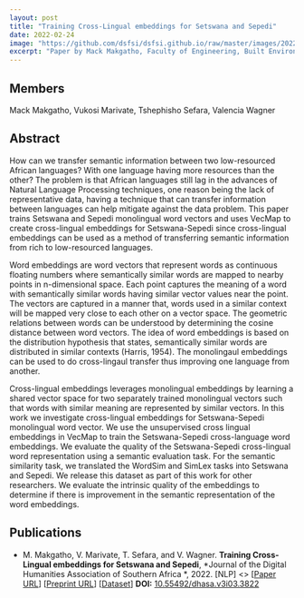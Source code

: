 ```yaml
---
layout: post
title: "Training Cross-Lingual embeddings for Setswana and Sepedi"
date: 2022-02-24
image: "https://github.com/dsfsi/dsfsi.github.io/raw/master/images/2022-02-24-Cross-Lingual-embeddings-Setswana-Sepedi.PNG"
excerpt: "Paper by Mack Makgatho, Faculty of Engineering, Built Environment and Information Technology University of Pretoria, Pretoria"
---
```

## Members
Mack Makgatho, Vukosi Marivate, Tshephisho Sefara, Valencia Wagner

## Abstract
How can we transfer semantic information between two low-resourced African languages? With one language having more resources than the other? The problem is that African languages still lag in the advances of Natural Language Processing techniques, one reason being the lack of representative data, having a technique that can transfer information between languages can help mitigate against the data problem. This paper trains Setswana and Sepedi monolingual word vectors and uses VecMap to create cross-lingual embeddings for Setswana-Sepedi since cross-lingual embeddings can be used as a method of transferring semantic information from rich to low-resourced languages.

Word embeddings are word vectors that represent words as continuous floating numbers where semantically similar words are mapped to nearby points in n-dimensional space. Each point captures the meaning of a word with semantically similar words having similar vector values near the point. The vectors are captured in a manner that, words used in a similar context will be mapped very close to each other on a vector space. The geometric relations between words can be understood by determining the cosine distance between word vectors. The idea of word embeddings is based on the distribution hypothesis that states, semantically similar words are distributed in similar contexts (Harris, 1954). The monolingaul embeddings can be used to do cross-lingaul transfer thus improving one language from another.

Cross-lingual embeddings leverages monolingual embeddings by learning a shared vector space for two separately trained monolingual vectors such that words with similar meaning are represented by similar vectors. In this work we investigate cross-lingual embeddings for Setswana-Sepedi monolingual word vector. We use the unsupervised cross lingual embeddings in VecMap to train the Setswana-Sepedi cross-language word embeddings. We evaluate the quality of the Setswana-Sepedi cross-lingual word representation using a semantic evaluation task. For the semantic similarity task, we translated the WordSim and SimLex tasks into Setswana and Sepedi. We release this dataset as part of this work for other researchers. We evaluate the intrinsic quality of the embeddings to determine if there is improvement in the semantic representation of the word embeddings.
## Publications
* M. Makgatho, V. Marivate, T. Sefara, and V. Wagner. **Training Cross-Lingual embeddings for Setswana and Sepedi**, *Journal of the Digital Humanities Association of Southern Africa *, 2022. [NLP] <> [[Paper URL](https://upjournals.up.ac.za/index.php/dhasa/article/view/3822)] [[Preprint URL](https://arxiv.org/abs/2111.06230)] [[Dataset](https://zenodo.org/record/5673974)] **DOI:** [10.55492/dhasa.v3i03.3822](https://dx.doi.org/10.55492/dhasa.v3i03.3822) 